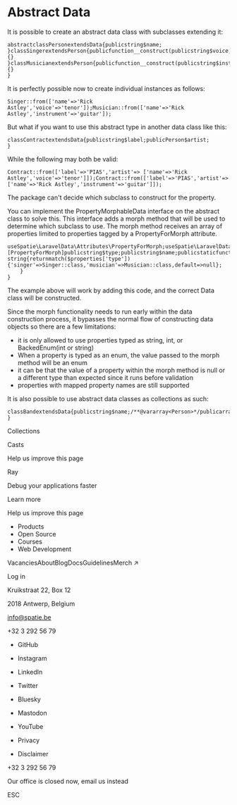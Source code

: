 # Abstract Data

It is possible to create an abstract data class with subclasses extending it:

```
abstractclassPersonextendsData{publicstring$name;
}classSingerextendsPerson{publicfunction__construct(publicstring$voice,) {}
}classMusicianextendsPerson{publicfunction__construct(publicstring$instrument,) {}
}
```

It is perfectly possible now to create individual instances as follows:

```
Singer::from(['name'=>'Rick Astley','voice'=>'tenor']);Musician::from(['name'=>'Rick Astley','instrument'=>'guitar']);
```

But what if you want to use this abstract type in another data class like this:

```
classContractextendsData{publicstring$label;publicPerson$artist;
}
```

While the following may both be valid:

```
Contract::from(['label'=>'PIAS','artist'=> ['name'=>'Rick Astley','voice'=>'tenor']]);Contract::from(['label'=>'PIAS','artist'=> ['name'=>'Rick Astley','instrument'=>'guitar']]);
```

The package can't decide which subclass to construct for the property.

You can implement the PropertyMorphableData interface on the abstract class to solve this. This interface adds a morph method that will be used to determine which subclass to use. The morph method receives an array of properties limited to properties tagged by a  PropertyForMorph attribute.

```
useSpatie\LaravelData\Attributes\PropertyForMorph;useSpatie\LaravelData\Contracts\PropertyMorphableData;abstractclassPersonextendsDataimplementsPropertyMorphableData{#[PropertyForMorph]publicstring$type;publicstring$name;publicstaticfunctionmorph(array$properties):?string{returnmatch($properties['type']) {'singer'=>Singer::class,'musician'=>Musician::class,default=>null};
    }
}
```

The example above will work by adding this code, and the correct Data class will be constructed.

Since the morph functionality needs to run early within the data construction process, it bypasses the normal flow of constructing data objects so there are a few limitations:

- it is only allowed to use properties typed as string, int, or BackedEnum(int or string)
- When a property is typed as an enum, the value passed to the morph method will be an enum
- it can be that the value of a property within the morph method is null or a different type than expected since it runs before validation
- properties with mapped property names are still supported

It is also possible to use abstract data classes as collections as such:

```
classBandextendsData{publicstring$name;/**@vararray<Person>*/publicarray$members;
}
```

Collections

Casts

Help us improve this page

Ray

Debug your applications faster

Learn more

Help us improve this page

- Products
- Open Source
- Courses
- Web Development

VacanciesAboutBlogDocsGuidelinesMerch ↗

Log in

Kruikstraat 22, Box 12

2018 Antwerp, Belgium

info@spatie.be

+32 3 292 56 79

- GitHub
- Instagram
- LinkedIn
- Twitter
- Bluesky
- Mastodon
- YouTube

- Privacy
- Disclaimer

+32 3 292 56 79

Our office is closed now, email us instead

ESC